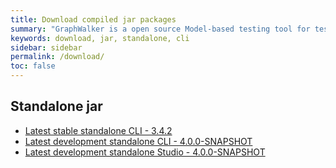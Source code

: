 ```yaml
---
title: Download compiled jar packages
summary: "GraphWalker is a open source Model-based testing tool for test automation. This pages contains links to download the GraphWalker standalone jar. Both the latest released and development version."
keywords: download, jar, standalone, cli
sidebar: sidebar
permalink: /download/
toc: false
---
```


## Standalone jar
* [Latest stable standalone CLI - 3.4.2](/content/archive/graphwalker-cli-3.4.2.jar)
* [Latest development standalone CLI - 4.0.0-SNAPSHOT](https://bintray.com/graphwalker/graphwalker/download_file?file_path=graphwalker-cli-4.0.0-SNAPSHOT.jar)
* [Latest development standalone Studio - 4.0.0-SNAPSHOT](https://bintray.com/graphwalker/graphwalker/download_file?file_path=graphwalker-studio-4.0.0-SNAPSHOT.jar)
